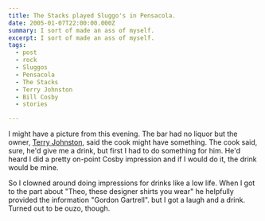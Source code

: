 ```yaml
---
title: The Stacks played Sluggo's in Pensacola.
date: 2005-01-07T22:00:00.000Z
summary: I sort of made an ass of myself.
excerpt: I sort of made an ass of myself.
tags:
  - post
  - rock
  - Sluggos
  - Pensacola
  - The Stacks
  - Terry Johnston
  - Bill Cosby
  - stories

---
```


I might have a picture from this evening. The bar had no liquor but the owner, [Terry Johnston](https://en.wikipedia.org/wiki/This_Bike_Is_a_Pipe_Bomb), said the cook might have something. The cook said, sure, he'd give me a drink, but first I had to do something for him. He'd heard I did a pretty on-point Cosby impression and if I would do it, the drink would be mine.

So I clowned around doing impressions for drinks like a low life. When I got to the part about "Theo, these designer shirts you wear" he helpfully provided the information "Gordon Gartrell". but I got a laugh and a drink. Turned out to be ouzo, though.
